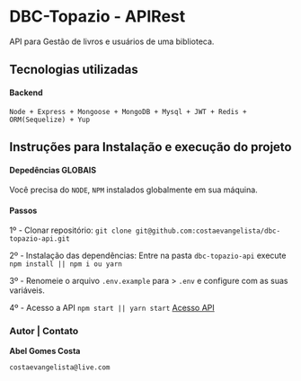 # DBC-Topazio - APIRest

API para Gestão de livros e usuários de uma biblioteca.

## Tecnologias utilizadas

#### Backend

```
Node + Express + Mongoose + MongoDB + Mysql + JWT + Redis + ORM(Sequelize) + Yup
```

## Instruções para Instalação e execução do projeto

#### Depedências GLOBAIS

Você precisa do `NODE`, `NPM` instalados globalmente em sua máquina.

#### Passos

1º - Clonar repositório:
`git clone git@github.com:costaevangelista/dbc-topazio-api.git`

2º - Instalação das dependências: Entre na pasta `dbc-topazio-api` execute
`npm install || npm i ou yarn`

3º - Renomeie o arquivo `.env.example` para > `.env` e configure com as suas variáveis.

4º - Acesso a API
`npm start || yarn start`
[Acesso API](http://localhost:3333)

### Autor | Contato

**Abel Gomes Costa**

```
costaevangelista@live.com
```
